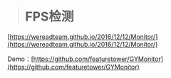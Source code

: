 > # FPS检测

[https://wereadteam.github.io/2016/12/12/Monitor/](https://wereadteam.github.io/2016/12/12/Monitor/)

Demo：[https://github.com/featuretower/GYMonitor](https://github.com/featuretower/GYMonitor)

